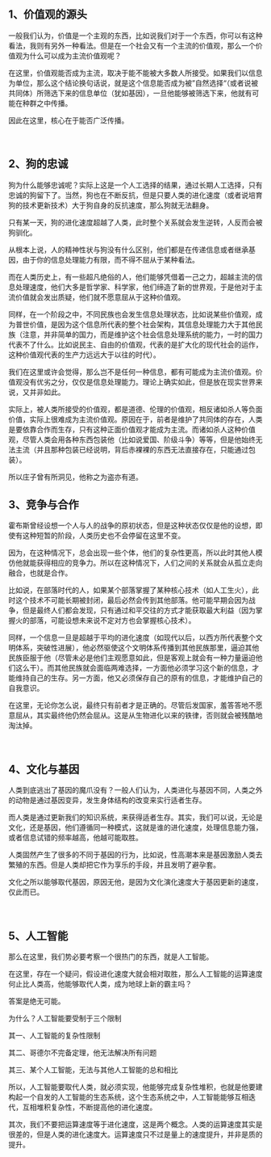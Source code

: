 <h2>1、价值观的源头</h2><p>一般我们认为，价值是一个主观的东西，比如说我们对于一个东西，你可以有这种看法，我则有另外一种看法。但是在一个社会又有一个主流的价值观，那么一个价值观为什么可以成为主流价值观呢？</p><p>在这里，价值观能否成为主流，取决于能不能被大多数人所接受。如果我们以信息为单位，那么这个结论换句话说，就是这个信息能否成为被”自然选择“（或者说被共同体）所筛选下来的信息单位（犹如基因），一旦他能够被筛选下来，他就有可能在种群之中传播。</p><p>因此在这里，核心在于能否广泛传播。</p><p><br></p><h2>2、狗的忠诚</h2><p>狗为什么能够忠诚呢？实际上这是一个人工选择的结果，通过长期人工选择，只有忠诚的狗留下了。当然，狗也在不断反抗，但是只要人类的进化速度（或者说培育狗的技术更新技术）大于狗自身的反抗速度，那么狗就无法翻身。</p><p>只有某一天，狗的进化速度超越了人类，此时整个关系就会发生逆转，人反而会被狗驯化。</p><p>从根本上说，人的精神性状与狗没有什么区别，他们都是在传递信息或者继承基因，由于你的信息处理能力有限，而不得不屈从于某种看法。</p><p>而在人类历史上，有一些超凡绝俗的人，他们能够凭借着一己之力，超越主流的信息处理速度，他们大多是哲学家、科学家，他们缔造了新的世界观，于是他对于主流价值就会发出质疑，他们就不愿意屈从于这种价值观。</p><p>同样，在一个阶段之中，不同民族也会发生信息处理状态，比如说某些价值观，成为普世价值，是因为这个信息所代表的整个社会架构，其信息处理能力大于其他民族（注意，并非简单的国力，而是维护这个社会信息处理系统的能力，一时的国力代表不了什么。比如说民主、自由的价值观，代表的是扩大化的现代社会的运作，这种价值观代表的生产力远远大于以往的时代）。</p><p>我们在这里或许会觉得，那么岂不是任何一种信息，都有可能成为主流价值观。价值观没有优劣之分，仅仅是信息处理能力。理论上确实如此，但是放在现实世界来说，又并非如此。</p><p>实际上，被人类所接受的价值观，都是道德、伦理的价值观，相反诸如杀人等负面价值，实际上很难成为主流价值观。原因在于，前者是维护了共同体的存在，人类是要依靠合作而生存，只有这种正面价值观才能成为主流。而诸如杀人这种价值观，尽管人类会用各种东西包装他（比如说爱国、阶级斗争）等等，但是他始终无法主流（并且那种包装已经说明，背后赤裸裸的东西无法直接存在，只能通过包装）。</p><p>所以庄子曾有所洞见，他称之为盗亦有道。</p><h2>3、竞争与合作</h2><p>霍布斯曾经设想一个人与人的战争的原初状态，但是这种状态仅仅是他的设想，即使有这种短暂的阶段，人类历史也不会停留在这里不变。</p><p>因为，在这种情况下，总会出现一些个体，他们的复杂性更高，所以此时其他人模仿他就能获得相应的竞争力。所以在这种情况下，人们之间的关系就会从孤立走向融合，也就是合作。</p><p>比如说，在部落时代的人，如果某个部落掌握了某种核心技术（如人工生火），此时这个技术不可能长期被封闭，最后必然会传到其他部落。他可能早期会因为战争，但是最终人们都会发现，只有通过和平交往的方式才能获取最大利益（因为掌握火的部落，可能设想未来说不定对方也会掌握核心技术）。</p><p>同样，一个信息一旦是超越于平均的进化速度（如现代以后，以西方所代表整个文明体系，突破性进展），他必然驱使这个文明体系传播到其他民族那里，逼迫其他民族臣服于他（尽管未必是他们主观愿意如此，但是客观上就会有一种力量逼迫他们这么干）。而其他民族就会面临两难选择，一方面他必须学习这个新的信息，才能维持自己的生存。另一方面，他又必须保存自己的原有的信息，才能维护自己的自我意识。</p><p>在这里，无论你怎么说，最终只有前者才是正确的。尽管后发国家，羞答答地不愿意屈从，其实最终他仍然会屈从。这是从生物进化以来的铁律，否则就会被残酷地淘汰掉。</p><p><br></p><h2>4、文化与基因</h2><p>人类到底逃出了基因的魔爪没有？一般人们认为，人类进化与基因不同，人类之外的动物是通过基因变异，发生身体结构的改变来实行适者生存。</p><p>而人类是通过更新我们的知识系统，来获得适者生存。其实，我们可以说，无论是文化，还是基因，他们遵循同一种模式，这就是谁的进化速度，处理信息能力强，或者信息试错的频率越高，他越可能取胜。</p><p>人类固然产生了很多的不同于基因的行为，比如说，性高潮本来是基因激励人类去繁殖的东西。但是人类却把它作为享乐的手段，并且发明了避孕套。</p><p>文化之所以能够取代基因，原因无他，是因为文化演化速度大于基因更新的速度，仅此而已。</p><p><br></p><h2>5、人工智能</h2><p>那么在这里，我们势必要考察一个很热门的东西，就是人工智能。</p><p>在这里，存在一个疑问，假设进化速度大就会相对取胜，那么人工智能的运算速度何止比人类高，他能够取代人类，成为地球上新的霸主吗？</p><p>答案是绝无可能。</p><p>为什么？人工智能要受制于三个限制</p><p>其一、人工智能的复杂性限制</p><p>其二、哥德尔不完备定理，他无法解决所有问题</p><p>其三、某个人工智能，无法与其他人工智能的总和相比</p><p>所以，人工智能要取代人类，就必须实现，他能够完成复杂性堆积，也就是他要建构起一个自发的人工智能的生态系统，这个生态系统之中，人工智能能够互相迭代，互相堆积复杂性，不断提高他的进化速度。</p><p>其次，我们不要把运算速度等于进化速度，这是两个概念。人类的运算速度其实是很差的，但是人类的进化速度大。运算速度只不过是量上的速度提升，并非是质的提升。</p><p></p><p></p>